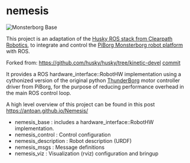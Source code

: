 # nemesis

![Monsterborg Base](https://live.staticflickr.com/65535/51802147128_ae0ffda62b_k.jpg)

This project is an adaptation of the [Husky ROS stack from Clearpath Robotics](http://wiki.ros.org/Robots/Husky), to integrate and control the [PiBorg Monsterborg robot platform](https://www.piborg.org/robots-1/monsterborg) with ROS.

Forked from: https://github.com/husky/husky/tree/kinetic-devel [commit](https://github.com/husky/husky/commit/2d368cf32530401238cb45f31e54f40080dd6dc1)

It provides a ROS hardware_interface::RobotHW implementation using a cythonized version of the original python [ThunderBorg](https://www.piborg.org/motor-control-1135/thunderborg) motor controller driver from PiBorg, for the purpose of reducing performance overhead in the main ROS control loop.

A high level overview of this project can be found in this post https://antoan.github.io/Nemesis/

 - nemesis_base : includes a hardware_interface::RobotHW implementation.
 - nemesis_control : Control configuration
 - nemesis_description : Robot description (URDF)
 - nemesis_msgs : Message definitions
 - nemesis_viz : Visualization (rviz) configuration and bringup
